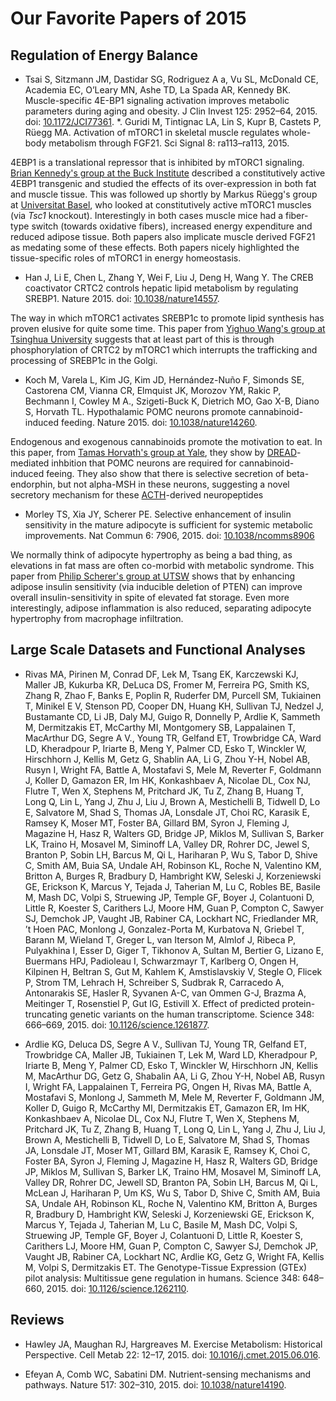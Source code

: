 # Our Favorite Papers of 2015

## Regulation of Energy Balance

* Tsai S, Sitzmann JM, Dastidar SG, Rodriguez A a, Vu SL, McDonald CE, Academia EC, O’Leary MN, Ashe TD, La Spada AR, Kennedy BK. Muscle-specific 4E-BP1 signaling activation improves metabolic parameters during aging and obesity. J Clin Invest 125: 2952–64, 2015. doi: [10.1172/JCI77361](http://dx.doi.org/10.1172/JCI77361).
*. Guridi M, Tintignac LA, Lin S, Kupr B, Castets P, Rüegg MA. Activation of mTORC1 in skeletal muscle regulates whole-body metabolism through FGF21. Sci Signal 8: ra113–ra113, 2015.

4EBP1 is a translational repressor that is inhibited by mTORC1 signaling.  [Brian Kennedy's group at the Buck Institute](http://www.buckinstitute.org/kennedyLab) described a constitutively active 4EBP1 transgenic and studied the effects of its over-expression in both fat and muscle tissue.  This was followed up shortly by Markus Rüegg's group at [Universitat Basel](http://www.biozentrum.unibas.ch/research/groups-platforms/overview/unit/rueegg/), who looked at constitutively active mTORC1 muscles (via *Tsc1* knockout).  Interestingly in both cases muscle mice had a fiber-type switch (towards oxidative fibers), increased energy expenditure and reduced adipose tissue.  Both papers also implicate muscle derived FGF21 as medating some of these effects.  Both papers nicely highlighted the tissue-specific roles of mTORC1 in energy homeostasis.

* Han J, Li E, Chen L, Zhang Y, Wei F, Liu J, Deng H, Wang Y. The CREB coactivator CRTC2 controls hepatic lipid metabolism by regulating SREBP1. Nature 2015. doi: [10.1038/nature14557](http://dx.doi.org/10.1038/nature14557).

The way in which mTORC1 activates SREBP1c to promote lipid synthesis has proven elusive for quite some time.  This paper from [Yighuo Wang's group at Tsinghua University](http://life.tsinghua.edu.cn/english/faculty/faculty/2099.html) suggests that at least part of this is through phosphorylation of CRTC2 by mTORC1 which interrupts the trafficking and processing of SREBP1c in the Golgi.

* Koch M, Varela L, Kim JG, Kim JD, Hernández-Nuño F, Simonds SE, Castorena CM, Vianna CR, Elmquist JK, Morozov YM, Rakic P, Bechmann I, Cowley M A., Szigeti-Buck K, Dietrich MO, Gao X-B, Diano S, Horvath TL. Hypothalamic POMC neurons promote cannabinoid-induced feeding. Nature 2015. doi: [10.1038/nature14260](http://dx.doi.org/10.1038/nature14260).

Endogenous and exogenous cannabinoids promote the motivation to eat.  In this paper, from [Tamas Horvath's group at Yale](https://medicine.yale.edu/lab/horvath/), they show by [DREAD](https://en.wikipedia.org/wiki/Receptor_activated_solely_by_a_synthetic_ligand)-mediated inhbition that POMC neurons are required for cannabinoid-induced feeing.  They also show that there is selective secretion of beta-endorphin, but not alpha-MSH in these neurons, suggesting a novel secretory mechanism for these [ACTH](https://en.wikipedia.org/wiki/Receptor_activated_solely_by_a_synthetic_ligand)-derived neuropeptides

* Morley TS, Xia JY, Scherer PE. Selective enhancement of insulin sensitivity in the mature adipocyte is sufficient for systemic metabolic improvements. Nat Commun 6: 7906, 2015. doi: [10.1038/ncomms8906](http://dx.doi.org/10.1038/ncomms8906)

We normally think of adipocyte hypertrophy as being a bad thing, as elevations in fat mass are often co-morbid with metabolic syndrome.  This paper from [Philip Scherer's group at UTSW](http://www4.utsouthwestern.edu/schererlab/) shows that by enhancing adipose insulin sensitivity (via inducible deletion of PTEN) can improve overall insulin-sensitivity in spite of elevated fat storage.  Even more interestingly, adipose inflammation is also reduced, separating adipocyte hypertrophy from macrophage infiltration.  

## Large Scale Datasets and Functional Analyses

* Rivas MA, Pirinen M, Conrad DF, Lek M, Tsang EK, Karczewski KJ, Maller JB, Kukurba KR, DeLuca DS, Fromer M, Ferreira PG, Smith KS, Zhang R, Zhao F, Banks E, Poplin R, Ruderfer DM, Purcell SM, Tukiainen T, Minikel E V, Stenson PD, Cooper DN, Huang KH, Sullivan TJ, Nedzel J, Bustamante CD, Li JB, Daly MJ, Guigo R, Donnelly P, Ardlie K, Sammeth M, Dermitzakis ET, McCarthy MI, Montgomery SB, Lappalainen T, MacArthur DG, Segre A V., Young TR, Gelfand ET, Trowbridge CA, Ward LD, Kheradpour P, Iriarte B, Meng Y, Palmer CD, Esko T, Winckler W, Hirschhorn J, Kellis M, Getz G, Shablin AA, Li G, Zhou Y-H, Nobel AB, Rusyn I, Wright FA, Battle A, Mostafavi S, Mele M, Reverter F, Goldmann J, Koller D, Gamazon ER, Im HK, Konkashbaev A, Nicolae DL, Cox NJ, Flutre T, Wen X, Stephens M, Pritchard JK, Tu Z, Zhang B, Huang T, Long Q, Lin L, Yang J, Zhu J, Liu J, Brown A, Mestichelli B, Tidwell D, Lo E, Salvatore M, Shad S, Thomas JA, Lonsdale JT, Choi RC, Karasik E, Ramsey K, Moser MT, Foster BA, Gillard BM, Syron J, Fleming J, Magazine H, Hasz R, Walters GD, Bridge JP, Miklos M, Sullivan S, Barker LK, Traino H, Mosavel M, Siminoff LA, Valley DR, Rohrer DC, Jewel S, Branton P, Sobin LH, Barcus M, Qi L, Hariharan P, Wu S, Tabor D, Shive C, Smith AM, Buia SA, Undale AH, Robinson KL, Roche N, Valentino KM, Britton A, Burges R, Bradbury D, Hambright KW, Seleski J, Korzeniewski GE, Erickson K, Marcus Y, Tejada J, Taherian M, Lu C, Robles BE, Basile M, Mash DC, Volpi S, Struewing JP, Temple GF, Boyer J, Colantuoni D, Little R, Koester S, Carithers LJ, Moore HM, Guan P, Compton C, Sawyer SJ, Demchok JP, Vaught JB, Rabiner CA, Lockhart NC, Friedlander MR, ’t Hoen PAC, Monlong J, Gonzalez-Porta M, Kurbatova N, Griebel T, Barann M, Wieland T, Greger L, van Iterson M, Almlof J, Ribeca P, Pulyakhina I, Esser D, Giger T, Tikhonov A, Sultan M, Bertier G, Lizano E, Buermans HPJ, Padioleau I, Schwarzmayr T, Karlberg O, Ongen H, Kilpinen H, Beltran S, Gut M, Kahlem K, Amstislavskiy V, Stegle O, Flicek P, Strom TM, Lehrach H, Schreiber S, Sudbrak R, Carracedo A, Antonarakis SE, Hasler R, Syvanen A-C, van Ommen G-J, Brazma A, Meitinger T, Rosenstiel P, Gut IG, Estivill X. Effect of predicted protein-truncating genetic variants on the human transcriptome. Science 348: 666–669, 2015. doi: [10.1126/science.1261877](http:/dx.doi.org/10.1126/science.1261877).

* Ardlie KG, Deluca DS, Segre A V., Sullivan TJ, Young TR, Gelfand ET, Trowbridge CA, Maller JB, Tukiainen T, Lek M, Ward LD, Kheradpour P, Iriarte B, Meng Y, Palmer CD, Esko T, Winckler W, Hirschhorn JN, Kellis M, MacArthur DG, Getz G, Shabalin AA, Li G, Zhou Y-H, Nobel AB, Rusyn I, Wright FA, Lappalainen T, Ferreira PG, Ongen H, Rivas MA, Battle A, Mostafavi S, Monlong J, Sammeth M, Mele M, Reverter F, Goldmann JM, Koller D, Guigo R, McCarthy MI, Dermitzakis ET, Gamazon ER, Im HK, Konkashbaev A, Nicolae DL, Cox NJ, Flutre T, Wen X, Stephens M, Pritchard JK, Tu Z, Zhang B, Huang T, Long Q, Lin L, Yang J, Zhu J, Liu J, Brown A, Mestichelli B, Tidwell D, Lo E, Salvatore M, Shad S, Thomas JA, Lonsdale JT, Moser MT, Gillard BM, Karasik E, Ramsey K, Choi C, Foster BA, Syron J, Fleming J, Magazine H, Hasz R, Walters GD, Bridge JP, Miklos M, Sullivan S, Barker LK, Traino HM, Mosavel M, Siminoff LA, Valley DR, Rohrer DC, Jewell SD, Branton PA, Sobin LH, Barcus M, Qi L, McLean J, Hariharan P, Um KS, Wu S, Tabor D, Shive C, Smith AM, Buia SA, Undale AH, Robinson KL, Roche N, Valentino KM, Britton A, Burges R, Bradbury D, Hambright KW, Seleski J, Korzeniewski GE, Erickson K, Marcus Y, Tejada J, Taherian M, Lu C, Basile M, Mash DC, Volpi S, Struewing JP, Temple GF, Boyer J, Colantuoni D, Little R, Koester S, Carithers LJ, Moore HM, Guan P, Compton C, Sawyer SJ, Demchok JP, Vaught JB, Rabiner CA, Lockhart NC, Ardlie KG, Getz G, Wright FA, Kellis M, Volpi S, Dermitzakis ET. The Genotype-Tissue Expression (GTEx) pilot analysis: Multitissue gene regulation in humans. Science 348: 648–660, 2015. doi: [10.1126/science.1262110](http://dx.doi.org/10.1126/science.1262110).

## Reviews

* Hawley JA, Maughan RJ, Hargreaves M. Exercise Metabolism: Historical Perspective. Cell Metab 22: 12–17, 2015. doi: [10.1016/j.cmet.2015.06.016](http://dx.doi.org/10.1016/j.cmet.2015.06.016).

* Efeyan A, Comb WC, Sabatini DM. Nutrient-sensing mechanisms and pathways. Nature 517: 302–310, 2015. doi: [10.1038/nature14190](http://dx.doi.org/10.1038/nature14190).

